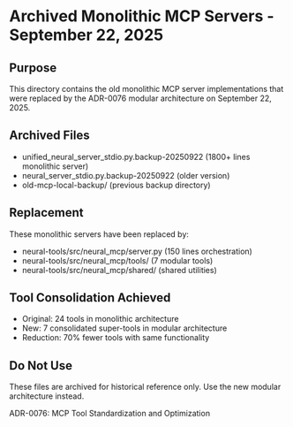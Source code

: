 # Archived Monolithic MCP Servers - September 22, 2025

## Purpose
This directory contains the old monolithic MCP server implementations that were
replaced by the ADR-0076 modular architecture on September 22, 2025.

## Archived Files
- unified_neural_server_stdio.py.backup-20250922 (1800+ lines monolithic server)
- neural_server_stdio.py.backup-20250922 (older version)
- old-mcp-local-backup/ (previous backup directory)

## Replacement
These monolithic servers have been replaced by:
- neural-tools/src/neural_mcp/server.py (150 lines orchestration)
- neural-tools/src/neural_mcp/tools/ (7 modular tools)
- neural-tools/src/neural_mcp/shared/ (shared utilities)

## Tool Consolidation Achieved
- Original: 24 tools in monolithic architecture
- New: 7 consolidated super-tools in modular architecture
- Reduction: 70% fewer tools with same functionality

## Do Not Use
These files are archived for historical reference only.
Use the new modular architecture instead.

ADR-0076: MCP Tool Standardization and Optimization
